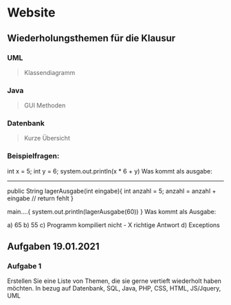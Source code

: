 # Website

## Wiederholungsthemen für die Klausur
### UML
 > Klassendiagramm

### Java
 > GUI
 > Methoden

### Datenbank
 > Kurze Übersicht

### Beispielfragen:
int x = 5;
int y = 6;
system.out.println(x * 6 + y)
Was kommt als ausgabe:

--------------------------
public String lagerAusgabe(int eingabe){
    int anzahl = 5;
    anzahl = anzahl + eingabe
    // return fehlt
}

main....{
    system.out.println(lagerAusgabe(60))
}
Was kommt als Ausgabe:

a) 65
b) 55
c) Programm kompiliert nicht - X richtige Antwort
d) Exceptions


## Aufgaben 19.01.2021

### Aufgabe 1
Erstellen Sie eine Liste von Themen, die sie gerne vertieft wiederholt haben möchten.
In bezug auf Datenbank, SQL, Java, PHP, CSS, HTML, JS/Jquery, UML
